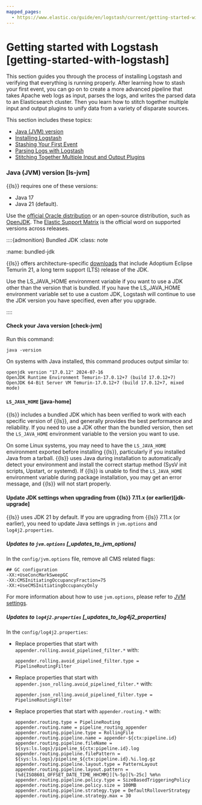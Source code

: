 ```yaml
---
mapped_pages:
  - https://www.elastic.co/guide/en/logstash/current/getting-started-with-logstash.html
---
```


# Getting started with Logstash [getting-started-with-logstash]

This section guides you through the process of installing Logstash and verifying that everything is running properly. 
After learning how to stash your first event, you can go on to create a more advanced pipeline that takes Apache web logs as input, parses the logs, and writes the parsed data to an Elasticsearch cluster. 
Then you learn how to stitch together multiple input and output plugins to unify data from a variety of disparate sources.

This section includes these topics:

* [Java (JVM) version](#ls-jvm)
* [Installing Logstash](/reference/installing-logstash.md)
* [Stashing Your First Event](/reference/first-event.md)
* [Parsing Logs with Logstash](/reference/advanced-pipeline.md)
* [Stitching Together Multiple Input and Output Plugins](/reference/multiple-input-output-plugins.md)


### Java (JVM) version [ls-jvm]

{{ls}} requires one of these versions:

* Java 17 
* Java 21 (default).

Use the [official Oracle distribution](http://www.oracle.com/technetwork/java/javase/downloads/index.html) or an open-source distribution, such as [OpenJDK](http://openjdk.java.net/). The [Elastic Support Matrix](https://www.elastic.co/support/matrix#matrix_jvm) is the official word on supported versions across releases.

::::{admonition} Bundled JDK
:class: note

:name: bundled-jdk

{{ls}} offers architecture-specific [downloads](https://www.elastic.co/downloads/logstash) that include Adoptium Eclipse Temurin 21, a long term support (LTS) release of the JDK.

Use the LS_JAVA_HOME environment variable if you want to use a JDK other than the version that is bundled. If you have the LS_JAVA_HOME environment variable set to use a custom JDK, Logstash will continue to use the JDK version you have specified, even after you upgrade.

::::



#### Check your Java version [check-jvm]

Run this command:

```shell
java -version
```

On systems with Java installed, this command produces output similar to:

```shell
openjdk version "17.0.12" 2024-07-16
OpenJDK Runtime Environment Temurin-17.0.12+7 (build 17.0.12+7)
OpenJDK 64-Bit Server VM Temurin-17.0.12+7 (build 17.0.12+7, mixed mode)
```


#### `LS_JAVA_HOME` [java-home]

{{ls}} includes a bundled JDK which has been verified to work with each specific version of {{ls}}, and generally provides the best performance and reliability. If you need to use a JDK other than the bundled version, then set the `LS_JAVA_HOME` environment variable to the version you want to use.

On some Linux systems, you may need to have the `LS_JAVA_HOME` environment exported before installing {{ls}}, particularly if you installed Java from a tarball. {{ls}} uses Java during installation to automatically detect your environment and install the correct startup method (SysV init scripts, Upstart, or systemd). If {{ls}} is unable to find the `LS_JAVA_HOME` environment variable during package installation, you may get an error message, and {{ls}} will not start properly.


#### Update JDK settings when upgrading from {{ls}} 7.11.x (or earlier)[jdk-upgrade]

{{ls}} uses JDK 21 by default.
If you are upgrading from {{ls}} 7.11.x (or earlier), you need to update Java settings in `jvm.options` and `log4j2.properties`.


##### Updates to `jvm.options` [_updates_to_jvm_options]

In the `config/jvm.options` file, remove all CMS related flags:

```shell
## GC configuration
-XX:+UseConcMarkSweepGC
-XX:CMSInitiatingOccupancyFraction=75
-XX:+UseCMSInitiatingOccupancyOnly
```

For more information about how to use `jvm.options`, please refer to [JVM settings](/reference/jvm-settings.md).


##### Updates to `log4j2.properties` [_updates_to_log4j2_properties]

In the `config/log4j2.properties`:

* Replace properties that start with `appender.rolling.avoid_pipelined_filter.*` with:

    ```shell
    appender.rolling.avoid_pipelined_filter.type = PipelineRoutingFilter
    ```

* Replace properties that start with `appender.json_rolling.avoid_pipelined_filter.*` with:

    ```shell
    appender.json_rolling.avoid_pipelined_filter.type = PipelineRoutingFilter
    ```

* Replace properties that start with `appender.routing.*` with:

    ```shell
    appender.routing.type = PipelineRouting
    appender.routing.name = pipeline_routing_appender
    appender.routing.pipeline.type = RollingFile
    appender.routing.pipeline.name = appender-${ctx:pipeline.id}
    appender.routing.pipeline.fileName = ${sys:ls.logs}/pipeline_${ctx:pipeline.id}.log
    appender.routing.pipeline.filePattern = ${sys:ls.logs}/pipeline_${ctx:pipeline.id}.%i.log.gz
    appender.routing.pipeline.layout.type = PatternLayout
    appender.routing.pipeline.layout.pattern = [%d{ISO8601_OFFSET_DATE_TIME_HHCMM}][%-5p][%-25c] %m%n
    appender.routing.pipeline.policy.type = SizeBasedTriggeringPolicy
    appender.routing.pipeline.policy.size = 100MB
    appender.routing.pipeline.strategy.type = DefaultRolloverStrategy
    appender.routing.pipeline.strategy.max = 30
    ```






